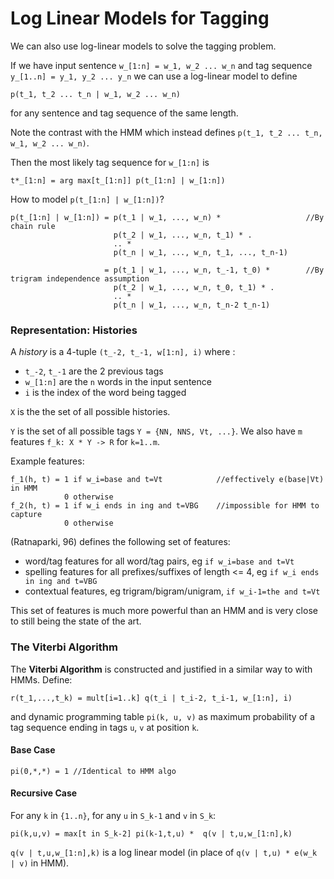 # Log Linear Models for Tagging

We can also use log-linear models to solve the tagging problem. 

If we have input sentence `w_[1:n] = w_1, w_2 ... w_n` and tag sequence `y_[1..n] = y_1, y_2 ... y_n` we can use a log-linear model to define

	p(t_1, t_2 ... t_n | w_1, w_2 ... w_n)

for any sentence and tag sequence of the same length.

Note the contrast with the HMM which instead defines `p(t_1, t_2 ... t_n, w_1, w_2 ... w_n)`.

Then the most likely tag sequence for `w_[1:n]` is

	t*_[1:n] = arg max[t_[1:n]] p(t_[1:n] | w_[1:n])

How to model `p(t_[1:n] | w_[1:n])`?

	p(t_[1:n] | w_[1:n]) = p(t_1 | w_1, ..., w_n) *                   //By chain rule
	                       p(t_2 | w_1, ..., w_n, t_1) * .
	                       .. * 
	                       p(t_n | w_1, ..., w_n, t_1, ..., t_n-1)

	                     = p(t_1 | w_1, ..., w_n, t_-1, t_0) *        //By trigram independence assumption
	                       p(t_2 | w_1, ..., w_n, t_0, t_1) * .
	                       .. * 
	                       p(t_n | w_1, ..., w_n, t_n-2 t_n-1)

### Representation: Histories

A *history* is a 4-tuple `(t_-2, t_-1, w[1:n], i)` where :

* `t_-2`, `t_-1` are the 2 previous tags
* `w_[1:n]` are the `n` words in the input sentence
* `i` is the index of the word being tagged

`X` is the the set of all possible histories.

`Y` is the set of all possible tags `Y = {NN, NNS, Vt, ...}`. We also have `m` features `f_k: X * Y -> R` for `k=1..m`.

Example features:

	f_1(h, t) = 1 if w_i=base and t=Vt            //effectively e(base|Vt) in HMM
	            0 otherwise
	f_2(h, t) = 1 if w_i ends in ing and t=VBG    //impossible for HMM to capture
	            0 otherwise

(Ratnaparki, 96) defines the following set of features:

* word/tag features for all word/tag pairs, eg `if w_i=base and t=Vt`
* spelling features for all prefixes/suffixes of length <= 4, eg `if w_i ends in ing and t=VBG`
* contextual features, eg trigram/bigram/unigram, `if w_i-1=the and t=Vt`

This set of features is much more powerful than an HMM and is very close to still being the state of the art.

### The Viterbi Algorithm

The **Viterbi Algorithm** is constructed and justified in a similar way to with HMMs. Define:

	r(t_1,...,t_k) = mult[i=1..k] q(t_i | t_i-2, t_i-1, w_[1:n], i)

and dynamic programming table `pi(k, u, v)` as maximum probability of a tag sequence ending in tags `u`, `v` at position `k`.

#### Base Case

	pi(0,*,*) = 1 //Identical to HMM algo

#### Recursive Case

For any `k` in `{1..n}`, for any `u` in `S_k-1` and `v` in `S_k`:

	pi(k,u,v) = max[t in S_k-2] pi(k-1,t,u) *  q(v | t,u,w_[1:n],k)	

`q(v | t,u,w_[1:n],k)` is a log linear model (in place of `q(v | t,u) * e(w_k | v)` in HMM).